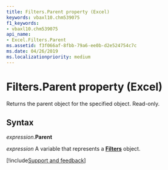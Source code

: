 ```yaml
---
title: Filters.Parent property (Excel)
keywords: vbaxl10.chm539075
f1_keywords:
- vbaxl10.chm539075
api_name:
- Excel.Filters.Parent
ms.assetid: f3f066af-8fbb-79a6-ee0b-d2e524754c7c
ms.date: 04/26/2019
ms.localizationpriority: medium
---
```



# Filters.Parent property (Excel)

Returns the parent object for the specified object. Read-only.


## Syntax

_expression_.**Parent**

_expression_ A variable that represents a **[Filters](Excel.Filters.md)** object.




[!include[Support and feedback](~/includes/feedback-boilerplate.md)]
